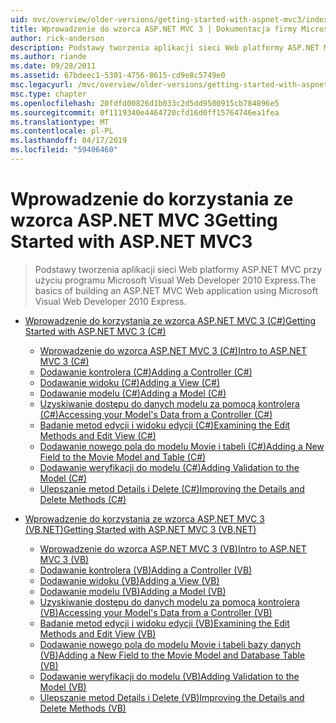 ```yaml
---
uid: mvc/overview/older-versions/getting-started-with-aspnet-mvc3/index
title: Wprowadzenie do wzorca ASP.NET MVC 3 | Dokumentacja firmy Microsoft
author: rick-anderson
description: Podstawy tworzenia aplikacji sieci Web platformy ASP.NET MVC przy użyciu programu Microsoft Visual Web Developer 2010 Express.
ms.author: riande
ms.date: 09/28/2011
ms.assetid: 67bdeec1-5301-4756-8615-cd9e8c5749e0
msc.legacyurl: /mvc/overview/older-versions/getting-started-with-aspnet-mvc3
msc.type: chapter
ms.openlocfilehash: 20fdfd00826d1b033c2d5dd9500915cb784896e5
ms.sourcegitcommit: 0f1119340e4464720cfd16d0ff15764746ea1fea
ms.translationtype: MT
ms.contentlocale: pl-PL
ms.lasthandoff: 04/17/2019
ms.locfileid: "59406460"
---
```

# <a name="getting-started-with-aspnet-mvc3"></a><span data-ttu-id="81918-103">Wprowadzenie do korzystania ze wzorca ASP.NET MVC 3</span><span class="sxs-lookup"><span data-stu-id="81918-103">Getting Started with ASP.NET MVC3</span></span>

> <span data-ttu-id="81918-104">Podstawy tworzenia aplikacji sieci Web platformy ASP.NET MVC przy użyciu programu Microsoft Visual Web Developer 2010 Express.</span><span class="sxs-lookup"><span data-stu-id="81918-104">The basics of building an ASP.NET MVC Web application using Microsoft Visual Web Developer 2010 Express.</span></span>


- [<span data-ttu-id="81918-105">Wprowadzenie do korzystania ze wzorca ASP.NET MVC 3 (C#)</span><span class="sxs-lookup"><span data-stu-id="81918-105">Getting Started with ASP.NET MVC 3 (C#)</span></span>](cs/index.md)

    - [<span data-ttu-id="81918-106">Wprowadzenie do wzorca ASP.NET MVC 3 (C#)</span><span class="sxs-lookup"><span data-stu-id="81918-106">Intro to ASP.NET MVC 3 (C#)</span></span>](cs/intro-to-aspnet-mvc-3.md)
    - [<span data-ttu-id="81918-107">Dodawanie kontrolera (C#)</span><span class="sxs-lookup"><span data-stu-id="81918-107">Adding a Controller (C#)</span></span>](cs/adding-a-controller.md)
    - [<span data-ttu-id="81918-108">Dodawanie widoku (C#)</span><span class="sxs-lookup"><span data-stu-id="81918-108">Adding a View (C#)</span></span>](cs/adding-a-view.md)
    - [<span data-ttu-id="81918-109">Dodawanie modelu (C#)</span><span class="sxs-lookup"><span data-stu-id="81918-109">Adding a Model (C#)</span></span>](cs/adding-a-model.md)
    - [<span data-ttu-id="81918-110">Uzyskiwanie dostępu do danych modelu za pomocą kontrolera (C#)</span><span class="sxs-lookup"><span data-stu-id="81918-110">Accessing your Model's Data from a Controller (C#)</span></span>](cs/accessing-your-models-data-from-a-controller.md)
    - [<span data-ttu-id="81918-111">Badanie metod edycji i widoku edycji (C#)</span><span class="sxs-lookup"><span data-stu-id="81918-111">Examining the Edit Methods and Edit View (C#)</span></span>](cs/examining-the-edit-methods-and-edit-view.md)
    - [<span data-ttu-id="81918-112">Dodawanie nowego pola do modelu Movie i tabeli (C#)</span><span class="sxs-lookup"><span data-stu-id="81918-112">Adding a New Field to the Movie Model and Table (C#)</span></span>](cs/adding-a-new-field.md)
    - [<span data-ttu-id="81918-113">Dodawanie weryfikacji do modelu (C#)</span><span class="sxs-lookup"><span data-stu-id="81918-113">Adding Validation to the Model (C#)</span></span>](cs/adding-validation-to-the-model.md)
    - [<span data-ttu-id="81918-114">Ulepszanie metod Details i Delete (C#)</span><span class="sxs-lookup"><span data-stu-id="81918-114">Improving the Details and Delete Methods (C#)</span></span>](cs/improving-the-details-and-delete-methods.md)
- [<span data-ttu-id="81918-115">Wprowadzenie do korzystania ze wzorca ASP.NET MVC 3 (VB.NET)</span><span class="sxs-lookup"><span data-stu-id="81918-115">Getting Started with ASP.NET MVC 3 (VB.NET)</span></span>](vb/index.md)

    - [<span data-ttu-id="81918-116">Wprowadzenie do wzorca ASP.NET MVC 3 (VB)</span><span class="sxs-lookup"><span data-stu-id="81918-116">Intro to ASP.NET MVC 3 (VB)</span></span>](vb/intro-to-aspnet-mvc-3.md)
    - [<span data-ttu-id="81918-117">Dodawanie kontrolera (VB)</span><span class="sxs-lookup"><span data-stu-id="81918-117">Adding a Controller (VB)</span></span>](vb/adding-a-controller.md)
    - [<span data-ttu-id="81918-118">Dodawanie widoku (VB)</span><span class="sxs-lookup"><span data-stu-id="81918-118">Adding a View (VB)</span></span>](vb/adding-a-view.md)
    - [<span data-ttu-id="81918-119">Dodawanie modelu (VB)</span><span class="sxs-lookup"><span data-stu-id="81918-119">Adding a Model (VB)</span></span>](vb/adding-a-model.md)
    - [<span data-ttu-id="81918-120">Uzyskiwanie dostępu do danych modelu za pomocą kontrolera (VB)</span><span class="sxs-lookup"><span data-stu-id="81918-120">Accessing your Model's Data from a Controller (VB)</span></span>](vb/accessing-your-models-data-from-a-controller.md)
    - [<span data-ttu-id="81918-121">Badanie metod edycji i widoku edycji (VB)</span><span class="sxs-lookup"><span data-stu-id="81918-121">Examining the Edit Methods and Edit View (VB)</span></span>](vb/examining-the-edit-methods-and-edit-view.md)
    - [<span data-ttu-id="81918-122">Dodawanie nowego pola do modelu Movie i tabeli bazy danych (VB)</span><span class="sxs-lookup"><span data-stu-id="81918-122">Adding a New Field to the Movie Model and Database Table (VB)</span></span>](vb/adding-a-new-field.md)
    - [<span data-ttu-id="81918-123">Dodawanie weryfikacji do modelu (VB)</span><span class="sxs-lookup"><span data-stu-id="81918-123">Adding Validation to the Model (VB)</span></span>](vb/adding-validation-to-the-model.md)
    - [<span data-ttu-id="81918-124">Ulepszanie metod Details i Delete (VB)</span><span class="sxs-lookup"><span data-stu-id="81918-124">Improving the Details and Delete Methods (VB)</span></span>](vb/improving-the-details-and-delete-methods.md)

